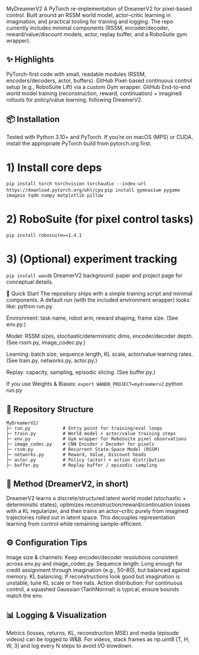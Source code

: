 MyDreamerV2
A PyTorch re-implementation of DreamerV2 for pixel-based control.
Built around an RSSM world model, actor–critic learning in imagination, and practical tooling for training and logging. The repo currently includes minimal components (RSSM, encoder/decoder, reward/value/discount models, actor, replay buffer, and a RoboSuite gym wrapper).

## ✨ Highlights
PyTorch-first code with small, readable modules (RSSM, encoders/decoders, actor, buffers). 
GitHub
Pixel-based continuous control setup (e.g., RoboSuite Lift) via a custom Gym wrapper. 
GitHub
End-to-end world model training (reconstruction, reward, continuation) + imagined rollouts for policy/value learning, following DreamerV2. 

## 📦 Installation
Tested with Python 3.10+ and PyTorch. If you’re on macOS (MPS) or CUDA, install the appropriate PyTorch build from pytorch.org first.


# 1) Install core deps
`pip install torch torchvision torchaudio --index-url https://download.pytorch.org/whl/cpu`
`pip install gymnasium pygame imageio tqdm numpy matplotlib pillow`

# 2) RoboSuite (for pixel control tasks)
`pip install robosuite==1.4.1`

# 3) (Optional) experiment tracking
`pip install wandb`
DreamerV2 background: paper and project page for conceptual details. 

🚀 Quick Start
The repository ships with a simple training script and minimal components. A default run (with the included environment wrapper) looks like:
python run.py

Environment: task name, robot arm, reward shaping, frame size. (See env.py.) 

Model: RSSM sizes, stochastic/deterministic dims, encoder/decoder depth. (See rssm.py, image_codec.py.) 

Learning: batch size, sequence length, KL scale, actor/value learning rates. (See train.py, networks.py, actor.py.) 

Replay: capacity, sampling, episodic slicing. (See buffer.py.) 

If you use Weights & Biases:
`export WANDB_PROJECT=mydreamerv2`
python run.py


## 📁 Repository Structure

```text
MyDreamerV2/
├─ run.py            # Entry point for training/eval loops
├─ train.py          # World model + actor/value training steps
├─ env.py            # Gym wrapper for RoboSuite pixel observations
├─ image_codec.py    # CNN Encoder / Decoder for pixels
├─ rssm.py           # Recurrent State-Space Model (RSSM)
├─ networks.py       # Reward, Value, Discount heads
├─ actor.py          # Policy (actor) + action distribution
├─ buffer.py         # Replay buffer / episodic sampling
```

## 🧠 Method (DreamerV2, in short)
DreamerV2 learns a discrete/structured latent world model (stochastic + deterministic states), optimizes reconstruction/reward/continuation losses with a KL regularizer, and then trains an actor–critic purely from imagined trajectories rolled out in latent space. This decouples representation learning from control while remaining sample-efficient. 

## ⚙️ Configuration Tips
Image size & channels: Keep encoder/decoder resolutions consistent across env.py and image_codec.py.
Sequence length: Long enough for credit assignment through imagination (e.g., 50–80), but balanced against memory.
KL balancing: If reconstructions look good but imagination is unstable, tune KL scale or free nats.
Action distribution: For continuous control, a squashed Gaussian (TanhNormal) is typical; ensure bounds match the env.

## 📊 Logging & Visualization
Metrics (losses, returns, KL, reconstruction MSE) and media (episode videos) can be logged to W&B.
For videos, stack frames as np.uint8 [T, H, W, 3] and log every N steps to avoid I/O slowdown.

